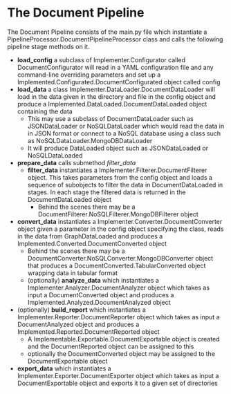 # The Document Pipeline

The Document Pipeline consists of the main.py file which instantiate a PipelineProcessor.DocumentPipelineProcessor class and calls the following pipeline stage methods on it.

- **load_config** a subclass of Implementer.Configurator called DocumentConfigurator will read in a YAML configuration file and any command-line overriding parameters and set up a Implemented.Configurated.DocumentConfigurated object called config
- **load_data** a class Implementer.DataLoader.DocumentDataLoader will load in the data given in the directory and file in the config object and produce a Implemented.DataLoaded.DocumentDataLoaded object containing the data
    - This may use a subclass of DocumentDataLoader such as JSONDataLoader or NoSQLDataLoader which would read the data in in JSON format or connect to a NoSQL database using a class such as NoSQLDataLoader.MongoDBDataLoader
    - It will produce DataLoaded object such as JSONDataLoaded or NoSQLDataLoaded
-  **prepare_data** calls submethod *filter_data*    
    - **filter_data** instantiates a Implementer.Filterer.DocumentFilterer object. This takes parameters from the config object and loads a sequence of subobjects to filter the data in DocumentDataLoaded in stages. In each stage the filtered data is returned in the DocumentDataLoaded object
        - Behind the scenes there may be a DocumentFilterer.NoSQLFilterer.MongoDBFilterer object 
- **convert_data** instantiates a Implementer.Converter.DocumentConverter object given a parameter in the config object specifying the class, reads in the data from GraphDataLoaded and produces a Implemented.Converted.DocumentConverted object
    - Behind the scenes there may be a DocumentConverter.NoSQLConverter.MongoDBConverter object that produces a DocumentConverted.TabularConverted object wrapping data in tabular format
  - (optionally) **analyze_data** which instantiates a Implementer.Analyzer.DocumentAnalyzer object which takes as input a DocumentConverted object and produces a Implemented.Analyzed.DocumentAnalyzed object
- (optionally) **build_report** which instantiates a Implementer.Reporter.DocumentReporter object which takes as input a DocumentAnalyzed object and produces a Implemented.Reported.DocumentReported object
  - A Implementable.Exportable.DocumentExportable object is created and the DocumentReported object can be assigned to this 
  - optionally the DocumentConverted object may be assigned to the DocumentExportable object
- **export_data** which instantiates a Implementer.Exporter.DocumentExporter object which takes as input a DocumentExportable object and exports it to a given set of directories



